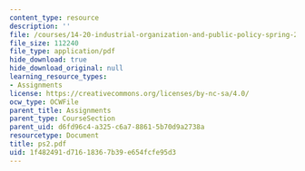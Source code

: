 ```yaml
---
content_type: resource
description: ''
file: /courses/14-20-industrial-organization-and-public-policy-spring-2003/1f482491d71618367b39e654fcfe95d3_ps2.pdf
file_size: 112240
file_type: application/pdf
hide_download: true
hide_download_original: null
learning_resource_types:
- Assignments
license: https://creativecommons.org/licenses/by-nc-sa/4.0/
ocw_type: OCWFile
parent_title: Assignments
parent_type: CourseSection
parent_uid: d6fd96c4-a325-c6a7-8861-5b70d9a2738a
resourcetype: Document
title: ps2.pdf
uid: 1f482491-d716-1836-7b39-e654fcfe95d3
---
```

